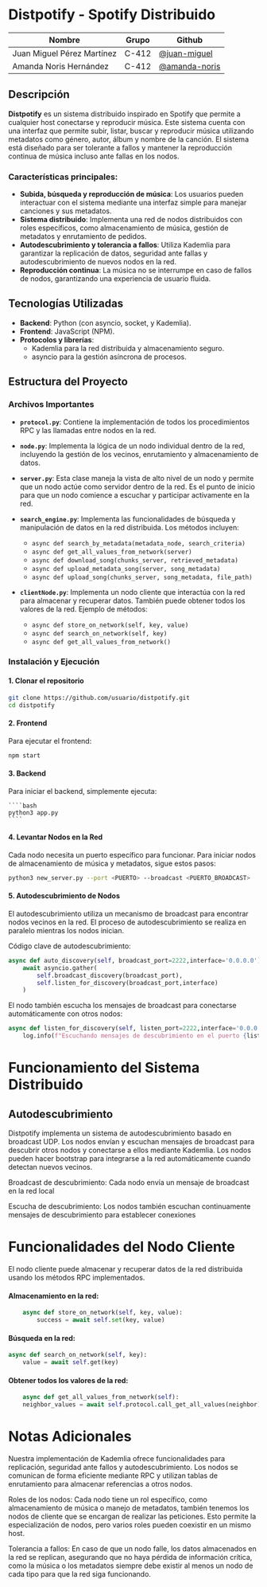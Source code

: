 # Distpotify - Spotify Distribuido

| **Nombre**                   | **Grupo** | **Github**                                           |
|------------------------------|-----------|------------------------------------------------------|
| Juan Miguel Pérez Martínez    | C-412     | [@juan-miguel](https://github.com/JuanMiguel01)       |
| Amanda Noris Hernández        | C-412     | [@amanda-noris](https://github.com/amandanoris)     |

## Descripción

**Distpotify** es un sistema distribuido inspirado en Spotify que permite a cualquier host conectarse y reproducir música. Este sistema cuenta con una interfaz que permite subir, listar, buscar y reproducir música utilizando metadatos como género, autor, álbum y nombre de la canción. El sistema está diseñado para ser tolerante a fallos y mantener la reproducción continua de música incluso ante fallas en los nodos.

### Características principales:

- **Subida, búsqueda y reproducción de música**: Los usuarios pueden interactuar con el sistema mediante una interfaz simple para manejar canciones y sus metadatos.
- **Sistema distribuido**: Implementa una red de nodos distribuidos con roles específicos, como almacenamiento de música, gestión de metadatos y enrutamiento de pedidos.
- **Autodescubrimiento y tolerancia a fallos**: Utiliza Kademlia para garantizar la replicación de datos, seguridad ante fallas y autodescubrimiento de nuevos nodos en la red.
- **Reproducción continua**: La música no se interrumpe en caso de fallos de nodos, garantizando una experiencia de usuario fluida.

## Tecnologías Utilizadas

- **Backend**: Python (con asyncio, socket, y Kademlia).
- **Frontend**: JavaScript (NPM).
- **Protocolos y librerías**:
  - Kademlia para la red distribuida y almacenamiento seguro.
  - asyncio para la gestión asíncrona de procesos.

## Estructura del Proyecto

### Archivos Importantes

- **`protocol.py`**: Contiene la implementación de todos los procedimientos RPC y las llamadas entre nodos en la red.
  
- **`node.py`**: Implementa la lógica de un nodo individual dentro de la red, incluyendo la gestión de los vecinos, enrutamiento y almacenamiento de datos.
  
- **`server.py`**: Esta clase maneja la vista de alto nivel de un nodo y permite que un nodo actúe como servidor dentro de la red. Es el punto de inicio para que un nodo comience a escuchar y participar activamente en la red.

- **`search_engine.py`**: Implementa las funcionalidades de búsqueda y manipulación de datos en la red distribuida. Los métodos incluyen:
  - `async def search_by_metadata(metadata_node, search_criteria)`
  - `async def get_all_values_from_network(server)`
  - `async def download_song(chunks_server, retrieved_metadata)`
  - `async def upload_metadata_song(server, song_metadata)`
  - `async def upload_song(chunks_server, song_metadata, file_path)`

- **`clientNode.py`**: Implementa un nodo cliente que interactúa con la red para almacenar y recuperar datos. También puede obtener todos los valores de la red. Ejemplo de métodos:
  - `async def store_on_network(self, key, value)`
  - `async def search_on_network(self, key)`
  - `async def get_all_values_from_network()`

### Instalación y Ejecución

#### 1. Clonar el repositorio

```bash
git clone https://github.com/usuario/distpotify.git
cd distpotify
````

#### 2. Frontend
Para ejecutar el frontend:

````bash
npm start
````

#### 3. Backend
Para iniciar el backend, simplemente ejecuta:
    
    ````bash
    python3 app.py
    ````

#### 4. Levantar Nodos en la Red
Cada nodo necesita un puerto específico para funcionar. Para iniciar nodos de almacenamiento de música y metadatos, sigue estos pasos:

````bash
python3 new_server.py --port <PUERTO> --broadcast <PUERTO_BROADCAST>
````
#### 5. Autodescubrimiento de Nodos
El autodescubrimiento utiliza un mecanismo de broadcast para encontrar nodos vecinos en la red. El proceso de autodescubrimiento se realiza en paralelo mientras los nodos inician.

Código clave de autodescubrimiento:

````python
async def auto_discovery(self, broadcast_port=2222,interface='0.0.0.0'):
    await asyncio.gather(
        self.broadcast_discovery(broadcast_port),
        self.listen_for_discovery(broadcast_port,interface)
    )
````
El nodo también escucha los mensajes de broadcast para conectarse automáticamente con otros nodos:

````python	
async def listen_for_discovery(self, listen_port=2222,interface='0.0.0.0'):
    log.info(f"Escuchando mensajes de descubrimiento en el puerto {listen_port}")
````



# Funcionamiento del Sistema Distribuido
## Autodescubrimiento
Distpotify implementa un sistema de autodescubrimiento basado en broadcast UDP. Los nodos envían y escuchan mensajes de broadcast para descubrir otros nodos y conectarse a ellos mediante Kademlia. Los nodos pueden hacer bootstrap para integrarse a la red automáticamente cuando detectan nuevos vecinos.

Broadcast de descubrimiento: Cada nodo envía un mensaje de broadcast en la red local

Escucha de descubrimiento: Los nodos también escuchan continuamente mensajes de descubrimiento para establecer conexiones

# Funcionalidades del Nodo Cliente
El nodo cliente puede almacenar y recuperar datos de la red distribuida usando los métodos RPC implementados.

#### Almacenamiento en la red:

````python	
    async def store_on_network(self, key, value):
        success = await self.set(key, value)
````

#### Búsqueda en la red:

````python 
async def search_on_network(self, key):
    value = await self.get(key)
````

#### Obtener todos los valores de la red:

````python 
    async def get_all_values_from_network(self):
    neighbor_values = await self.protocol.call_get_all_values(neighbor)
````


# Notas Adicionales
Nuestra implementación de Kademlia ofrece funcionalidades para replicación, seguridad ante fallos y autodescubrimiento. Los nodos se comunican de forma eficiente mediante RPC y utilizan tablas de enrutamiento para almacenar referencias a otros nodos.

Roles de los nodos: Cada nodo tiene un rol específico, como almacenamiento de música o manejo de metadatos, también tenemos los nodos de cliente que se encargan de realizar las peticiones. Esto permite la especialización de nodos, pero varios roles pueden coexistir en un mismo host.

Tolerancia a fallos: En caso de que un nodo falle, los datos almacenados en la red se replican, asegurando que no haya pérdida de información crítica, como la música o los metadatos siempre debe existir al menos un nodo de cada tipo para que la red siga funcionando.
